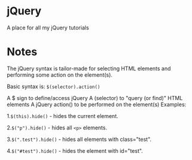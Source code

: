 # jQuery
A place for all my jQuery tutorials


# Notes
The jQuery syntax is tailor-made for selecting HTML elements and performing some action on the element(s).

Basic syntax is: `$(selector).action()`

A $ sign to define/access jQuery
A (selector) to "query (or find)" HTML elements
A jQuery action() to be performed on the element(s)
Examples:

1.`$(this).hide()` - hides the current element.

2.`$("p").hide()` - hides all `<p>` elements.

3.`$(".test").hide()` - hides all elements with class="test".

4.`$("#test").hide()` - hides the element with id="test".
